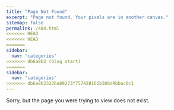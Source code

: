```yaml
---
title: "Page Not Found"
excerpt: "Page not found. Your pixels are in another canvas."
sitemap: false
permalink: /404.html
<<<<<<< HEAD
<<<<<<< HEAD
=======
sidebar:
  nav: "categories"
>>>>>>> db6a8b2 (blog start)
=======
sidebar:
  nav: "categories"
>>>>>>> db6a8b2322ba89273f757428165b388d9bbac0c1
---
```


Sorry, but the page you were trying to view does not exist.
